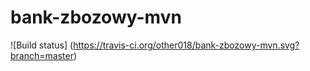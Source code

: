 # bank-zbozowy-mvn
![Build status] (https://travis-ci.org/other018/bank-zbozowy-mvn.svg?branch=master)
